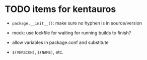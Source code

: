 # TODO items for kentauros

- ```package.__init__()```: make sure no hyphen is in source/version

- mock: use lockfile for waiting for running builds to finish?

- allow variables in package.conf and substitute
 - ```$(VERSION)```, ```$(NAME)```, etc.

